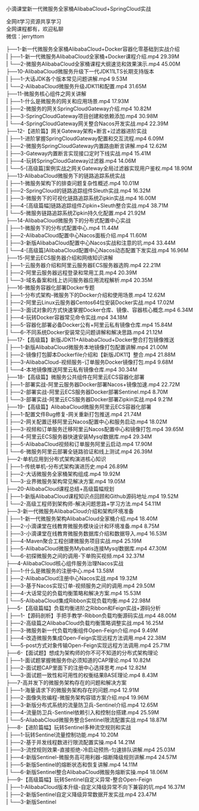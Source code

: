 小滴课堂新一代微服务全家桶AlibabaCloud+SpringCloud实战

全网it学习资源共享学习<br>全网课程都有，欢迎私聊<br>微信：jerryttom<br>

├──1-新⼀代微服务全家桶AlibabaCloud+Docker容器化零基础到实战介绍<br> | ├──1-新一代微服务AlibabaCloud全家桶+Docker课程介绍.mp4 29.39M<br> | └──2-微服务AlibabaCloud全家桶课程大纲速览和效果演示.mp4 45.00M<br> ├──10-AlibabaCloud微服务升级下⼀代JDK11LTS⻓期⽀持版本<br> | ├──1-⼤话JDK各个版本常⻅问题讲解.mp4 9.53M<br> | └──2-AlibabaCloud微服务升级JDK11和配置.mp4 31.65M<br> ├──11-微服务核⼼组件之⽹关讲解<br> | ├──1-什么是微服务的网关和应用场景.mp4 17.93M<br> | ├──2-微服务的网关SpringCloudGateway介绍.mp4 10.82M<br> | ├──3-SpringCloudGateway项目创建和依赖添加.mp4 30.98M<br> | └──4-SpringCloudGateway网关整合Nacos开发实战.mp4 22.39M<br> ├──12-【进阶篇】⽹关Gateway架构+断⾔+过滤器进阶实战<br> | ├──1-进阶掌握SpringCloudGateway配置和交互流程.mp4 6.09M<br> | ├──2-微服务SpringCloudGateway内置路由断言讲解.mp4 12.62M<br> | ├──3-Gateway内置断言实现接口定时下线实战.mp4 15.41M<br> | ├──4-玩转SpringCloudGateway过滤器.mp4 14.06M<br> | └──5-[高级篇]案例实战之网关Gateway全局过滤器实现用户鉴权.mp4 18.90M<br> ├──13-AlibabaCloud微服务下的链路追踪系统实战<br> | ├──1-微服务架构下的排查问题复杂性概述.mp4 10.01M<br> | ├──2-SpringCloud的链路追踪组件Sleuth实战.mp4 16.32M<br> | ├──3-微服务下的可视化链路追踪系统Zipkin实战.mp4 16.00M<br> | ├──4-[高级篇幅]链路追踪组件Zipkin+Sleuth整合实战.mp4 38.71M<br> | └──5-微服务链路追踪系统Zipkin持久化配置.mp4 21.92M<br> ├──14-AlibabaCloud微服务下的分布式配置中⼼实战<br> | ├──1-微服务下的分布式配置中心.mp4 11.44M<br> | ├──2-AlibabaCloud配置中心Nacos面板介绍.mp4 11.60M<br> | ├──3-新版AlibabaCloud配置中心Nacos实战和注意的坑.mp4 33.44M<br> | └──4-[高级篇]AlibabaCloud配置中心Nacos动态配置下发实战.mp4 16.96M<br> ├──15-阿⾥云ECS服务器介绍和⽹络知识讲解<br> | ├──1-云服务器介绍和阿里云服务器ECS服务器选购.mp4 22.21M<br> | ├──2-阿里云服务器远程登录和常用工具.mp4 20.39M<br> | └──3-域名备案和线上访问服务器应用流程解析.mp4 20.35M<br> ├──16-微服务容器化部署Docker专题<br> | ├──1-分布式架构-微服务下的Docker介绍和使用场景.mp4 12.62M<br> | ├──2-阿里云Linux云服务器Centos64位安装Docker实战.mp4 17.02M<br> | ├──3-面试对象的方式快速掌握Docker仓库、镜像、容器核心概念.mp4 6.34M<br> | ├──4-玩转Docker容器常见命令实战.mp4 34.18M<br> | ├──5-容器化部署必备Docker公有+阿里云私有镜像仓库.mp4 15.84M<br> | └──6-不同系统Docker安装常见问题讲解和解决思路.mp4 21.12M<br> ├──17-【⾼级篇】新版JDK11+AlibabaCloud+Docker整合打包镜像推送<br> | ├──1-新版AlibabaCloud微服务本地镜像打包配置讲解.mp4 21.00M<br> | ├──2-镜像打包脚本Dockerfile介绍和【新版JDK11】整合.mp4 21.88M<br> | ├──3-AlibabaCloud-视频服务-订单服务Docker镜像打包.mp4 9.68M<br> | └──4-本地镜像推送阿里云私有镜像仓库.mp4 30.34M<br> ├──18-【⾼级篇】微服务公共组件在阿⾥云ECS容器化部署<br> | ├──1-部署实战-阿里云服务器Docker部署Nacos+镜像加速.mp4 22.72M<br> | ├──2-部署实战-阿里云ECS服务器Docker部署Sentinel.mp4 8.70M<br> | └──3-部署实战-阿里云ECS服务器Docker部署Zipkin实战.mp4 9.21M<br> ├──19-【⾼级篇】AlibabaCloud微服务阿⾥云ECS容器化部署<br> | ├──1-配置文件Bug修复-网关重新打包推送.mp4 21.74M<br> | ├──2-网关配置迁移阿里云Nacos配置中心和服务启动.mp4 18.02M<br> | ├──3-视频和订单服务迁移阿里云Nacos配置中心和镜像打包.mp4 39.65M<br> | ├──4-阿里云ECS服务器快速安装Mysql数据库.mp4 29.34M<br> | ├──5-AlibabaCloud视频和订单服务阿里云启动.mp4 17.90M<br> | └──6-微服务阿里云部署全链路验证和线上测试.mp4 26.39M<br> ├──2-单机应⽤到分布式架构演进核⼼知识<br> | ├──1-传统单机-分布式架构演进历史.mp4 26.89M<br> | ├──2-大话微服务全家桶架构组成.mp4 19.92M<br> | └──3-业界微服务架构常见解决方案.mp4 19.05M<br> ├──20-AlibabaCloud课程总结+⾼级篇幅规划<br> | ├──1-新版AlibabaCloud课程知识点回顾和Github源码地址.mp4 19.52M<br> | └──2-高级工程师到架构师-解决问题思路+学习方法.mp4 54.11M<br> ├──3-新⼀代微服务AlibabaCloud介绍和架构环境准备<br> | ├──1-新一代微服务架构AlibabaCloud全家桶介绍.mp4 18.40M<br> | ├──2-小滴课堂在线教育微服务模块设计和环境准备.mp4 8.75M<br> | ├──3-小滴课堂在线教育微服务数据库介绍和数据导入.mp4 16.53M<br> | ├──4-Maven聚合工程创建微服务项目实战.mp4 25.19M<br> | ├──5-AlibabaCloud微服务Mybatis连接Mysql数据库.mp4 47.30M<br> | └──6-初探微服务之间的调用-下单购买视频.mp4 32.37M<br> ├──4-AlibabaCloud核⼼组件服务治理Nacos实战<br> | ├──1-什么是微服务的注册中心.mp4 13.58M<br> | ├──2-AlibabaCloud注册中心Nacos实战.mp4 19.32M<br> | ├──3-基于Nacos实现订单-视频服务之间的调用.mp4 29.50M<br> | ├──4-大话常见的负载均衡策略和解决方案.mp4 15.53M<br> | └──5-AlibabaCloud集成Ribbon实现负载均衡.mp4 22.98M<br> ├──5-【⾼级篇幅】负载均衡进阶之Ribbon和Feign实战+源码分析<br> | ├──1-【源码剖析】手把手教学-Ribbon负载均衡源码实战.mp4 48.00M<br> | ├──2-高级篇之AlibabaCloud负载均衡策略调整实战.mp4 16.25M<br> | ├──3-微服务新一代负载均衡组件Open-Feign介绍.mp4 9.49M<br> | ├──4-改造微服务集成Open-Feign实现远程方法调用.mp4 22.38M<br> | └──5-post方式对象传输Open-Feign实现远程方法调用.mp4 25.71M<br> ├──6-【⾯试题】想成为架构师的你不可不知道的分布式架构理论<br> | ├──1-面试题掌握微服务你必须知道的CAP理论.mp4 10.82M<br> | ├──2-面试题CAP里面下的注册中心选择思考.mp4 12.82M<br> | └──3-面试题一致性和可用性的权衡结果BASE理论.mp4 8.43M<br> ├──7-⾼并发下的微服务架构存在的问题和解决⽅案<br> | ├──1-海量请求下的微服务架构存在的问题.mp4 12.91M<br> | ├──2-面像失败编程-微服务架构容错方案介绍.mp4 19.96M<br> | ├──3-新版分布式系统的流量防卫兵-Sentinel介绍.mp4 12.65M<br> | ├──4-流量防卫兵-Sentinel依赖引入和控制台搭建.mp4 25.59M<br> | └──5-AliababCloud微服务整合Sentinel限流配置实战.mp4 18.87M<br> ├──8-【进阶篇幅】玩转Sentinel多种流空规则和实战<br> | ├──1-玩转Sentinel流量控制功能.mp4 10.20M<br> | ├──2-基于并发线程数进行限流配置实操.mp4 14.21M<br> | ├──3-流控规则效果-直接拒绝-冷启动预热-匀速排队讲解.mp4 25.03M<br> | ├──4-新版Sentinel-微服务高可用利器-熔断降级规则讲解.mp4 24.57M<br> | ├──5-新版Sentinel的熔断状态和恢复讲解.mp4 14.11M<br> | └──6-新版Sentinel整合AlibabaCloud微服务熔断实操.mp4 18.06M<br> ├──9-【⾼级篇幅】玩转Sentinel⾃定义异常-整合Open-Feign<br> | ├──1-AlibabaCloud版本升级-自定义降级异常不向下兼容的坑.mp4 16.37M<br> | ├──2-新版Sentinel自定义降级异常数据开发实战.mp4 23.47M<br> | └──3-新版Sentinel